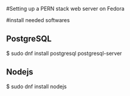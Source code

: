 #Setting up a PERN stack web server on Fedora

#install needed softwares

## PostgreSQL
$ sudo dnf install postgresql postgresql-server

## Nodejs
$ sudo dnf install nodejs
